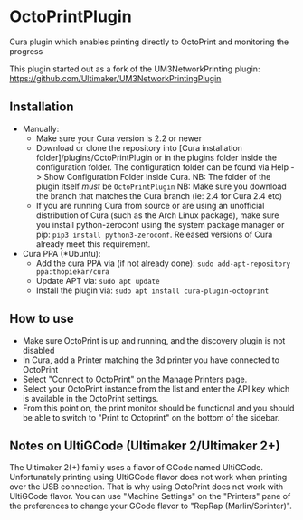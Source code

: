 # OctoPrintPlugin
Cura plugin which enables printing directly to OctoPrint and monitoring the progress

This plugin started out as a fork of the UM3NetworkPrinting plugin:
https://github.com/Ultimaker/UM3NetworkPrintingPlugin

Installation
----
* Manually:
  - Make sure your Cura version is 2.2 or newer
  - Download or clone the repository into [Cura installation folder]/plugins/OctoPrintPlugin
    or in the plugins folder inside the configuration folder. The configuration folder can be
    found via Help -> Show Configuration Folder inside Cura.
    NB: The folder of the plugin itself *must* be ```OctoPrintPlugin```
    NB: Make sure you download the branch that matches the Cura branch (ie: 2.4 for Cura 2.4 etc)
  - If you are running Cura from source or are using an unofficial distribution of Cura (such as the Arch Linux package), make sure you install python-zeroconf using the system package manager or pip:
    ```pip3 install python3-zeroconf```.
    Released versions of Cura already meet this requirement.
* Cura PPA (*Ubuntu):
  - Add the cura PPA via (if not already done): `sudo add-apt-repository ppa:thopiekar/cura`
  - Update APT via: `sudo apt update`
  - Install the plugin via: `sudo apt install cura-plugin-octoprint`


How to use
----
- Make sure OctoPrint is up and running, and the discovery plugin is not disabled
- In Cura, add a Printer matching the 3d printer you have connected to OctoPrint
- Select "Connect to OctoPrint" on the Manage Printers page.
- Select your OctoPrint instance from the list and enter the API key which is
  available in the OctoPrint settings.
- From this point on, the print monitor should be functional and you should be
  able to switch to "Print to Octoprint" on the bottom of the sidebar.

Notes on UltiGCode (Ultimaker 2/Ultimaker 2+)
----
The Ultimaker 2(+) family uses a flavor of GCode named UltiGCode. Unfortunately printing
using UltiGCode flavor does not work when printing over the USB connection. That is why
using OctoPrint does not work with UltiGCode flavor. You can use "Machine Settings" on
the "Printers" pane of the preferences to change your GCode flavor to "RepRap
(Marlin/Sprinter)".
